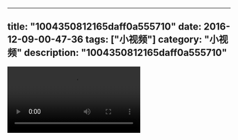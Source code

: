 
---
title: "1004350812165daff0a555710"
date: 2016-12-09-00-47-36
tags: ["小视频"]
category: "小视频"
description: "1004350812165daff0a555710"
---
<video src="http://ohtsqip0g.bkt.clouddn.com/1004350812165daff0a555710.mp4" controls="controls"></video>
